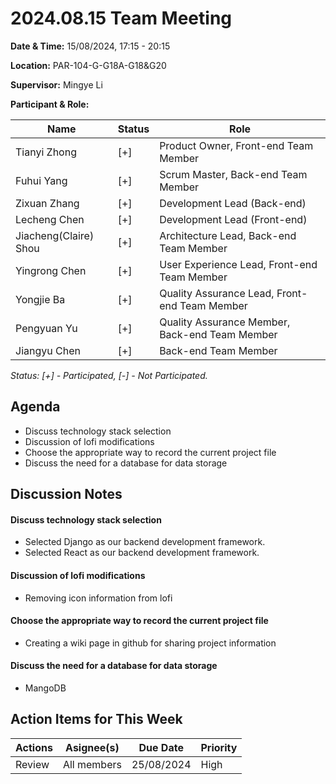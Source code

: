 # 2024.08.15 Team Meeting

**Date & Time:** 15/08/2024, 17:15 - 20:15  

**Location:** PAR-104-G-G18A-G18&G20  

**Supervisor:** Mingye Li  

**Participant & Role:** 

| Name | Status | Role |
|------|---|----------|
| Tianyi Zhong | [+]| Product Owner, Front-end Team Member |
| Fuhui Yang | [+] | Scrum Master, Back-end Team Member  |
| Zixuan Zhang | [+] | Development Lead (Back-end)  |
| Lecheng Chen | [+] | Development Lead (Front-end)   |
| Jiacheng(Claire) Shou | [+] | Architecture Lead, Back-end Team Member |
| Yingrong Chen | [+] | User Experience Lead, Front-end Team Member |
| Yongjie Ba | [+] | Quality Assurance Lead, Front-end Team Member |
| Pengyuan Yu | [+] | Quality Assurance Member, Back-end Team Member |
| Jiangyu Chen | [+] | Back-end Team Member |
  
*Status: [+] - Participated, [-] - Not Participated.*  
## Agenda
- Discuss technology stack selection
- Discussion of lofi modifications
- Choose the appropriate way to record the current project file
- Discuss the need for a database for data storage

## Discussion Notes
#### Discuss technology stack selection
- Selected Django as our backend development framework.
- Selected React as our backend development framework.
#### Discussion of lofi modifications
- Removing icon information from lofi
#### Choose the appropriate way to record the current project file
- Creating a wiki page in github for sharing project information
#### Discuss the need for a database for data storage
- MangoDB

## Action Items for This Week
|Actions|Asignee(s)|Due Date|Priority|
|-|-|-|-|
| Review                    | All members                              | 25/08/2024 | High     |
